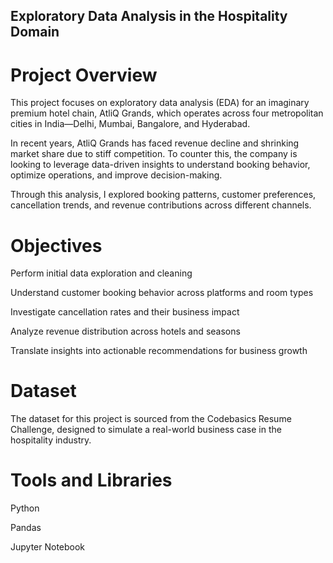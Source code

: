 ## Exploratory Data Analysis in the Hospitality Domain
# Project Overview

This project focuses on exploratory data analysis (EDA) for an imaginary premium hotel chain, AtliQ Grands, which operates across four metropolitan cities in India—Delhi, Mumbai, Bangalore, and Hyderabad.

In recent years, AtliQ Grands has faced revenue decline and shrinking market share due to stiff competition. To counter this, the company is looking to leverage data-driven insights to understand booking behavior, optimize operations, and improve decision-making.

Through this analysis, I explored booking patterns, customer preferences, cancellation trends, and revenue contributions across different channels.

# Objectives

Perform initial data exploration and cleaning

Understand customer booking behavior across platforms and room types

Investigate cancellation rates and their business impact

Analyze revenue distribution across hotels and seasons

Translate insights into actionable recommendations for business growth

# Dataset

The dataset for this project is sourced from the Codebasics Resume Challenge, designed to simulate a real-world business case in the hospitality industry.

# Tools and Libraries

Python

Pandas

Jupyter Notebook
